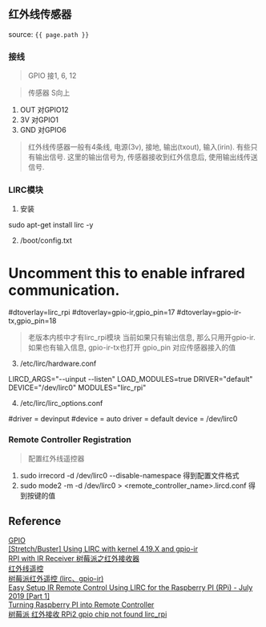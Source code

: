 ## 红外线传感器
source: `{{ page.path }}`

### 接线
> GPIO 接1, 6, 12

> 传感器 S向上
  1. OUT 对GPIO12
  2. 3V 对GPIO1
  3. GND 对GPIO6

> 红外线传感器一般有4条线, 电源(3v), 接地, 输出(txout), 输入(irin). 有些只有输出信号.
> 这里的输出信号为, 传感器接收到红外信息后, 使用输出线传送信号.


### LIRC模块

1. 安装

  sudo apt-get install lirc -y

2. /boot/config.txt

  # Uncomment this to enable infrared communication.
  #dtoverlay=lirc_rpi
  #dtoverlay=gpio-ir,gpio_pin=17
  #dtoverlay=gpio-ir-tx,gpio_pin=18

> 老版本内核中才有lirc_rpi模块
> 当前如果只有输出信息, 那么只用开gpio-ir. 如果也有输入信息, gpio-ir-tx也打开
> gpio_pin 对应传感器接入的值

3. /etc/lirc/hardware.conf

  LIRCD_ARGS="--uinput --listen"
  LOAD_MODULES=true
  DRIVER="default"
  DEVICE="/dev/lirc0"
  MODULES="lirc_rpi"

4. /etc/lirc/lirc_options.conf

  #driver         = devinput
  #device         = auto
  driver          = default
  device          = /dev/lirc0

### Remote Controller Registration

> 配置红外线遥控器

1. sudo irrecord -d /dev/lirc0 --disable-namespace   得到配置文件格式
2. sudo mode2 -m -d /dev/lirc0 > <remote_controller_name>.lircd.conf 得到按键的值

## Reference
[GPIO](https://www.raspberrypi.org/documentation/usage/gpio/)  
[\[Stretch/Buster\] Using LIRC with kernel 4.19.X and gpio-ir](https://www.raspberrypi.org/forums/viewtopic.php?t=235256)  
[RPI with IR Receiver  树莓派之红外接收器](https://www.kidscoding8.com/47208.html)  
[红外线遥控](https://item.taobao.com/item.htm?_u=i34it4925a1&id=528797815847)  
[树莓派红外遥控 (lirc、gpio-ir)](http://www.xiaoheidiannao.com/211340.html)  
[Easy Setup IR Remote Control Using LIRC for the Raspberry PI (RPi) - July 2019 [Part 1]](https://www.instructables.com/Setup-IR-Remote-Control-Using-LIRC-for-the-Raspber/)  
[Turning Raspberry PI into Remote Controller](https://devkimchi.com/2020/08/12/turning-raspberry-pi-into-remote-controller/)  
[树莓派 红外接收 RPi2 gpio chip not found lirc_rpi](https://blog.csdn.net/ohhpo/article/details/44354687)  
